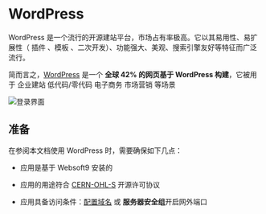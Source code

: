 # WordPress

WordPress 是一个流行的开源建站平台，市场占有率极高。它以其易用性、易扩展性（ 插件 、模板 、二次开发）、功能强大、美观、搜索引擎友好等特征而广泛流行。

简而言之，[WordPress](https://wordpress.com/) 是一个 **全球 42% 的网页基于 WordPress 构建**，它被用于 企业建站 低代码/零代码 电子商务 市场营销  等场景


![登录界面](https://libs.websoft9.com/Websoft9/DocsPicture/zh/wordpress/wordpress-add-site-websoft9.png)


## 准备

在参阅本文档使用 WordPress 时，需要确保如下几点：

- 应用是基于 Websoft9 安装的

- 应用的用途符合 [CERN-OHL-S](https://opensource.org/CERN-OHL-S) 开源许可协议

- 应用具备访问条件：[配置域名](./guide/appsetdomain) 或 **服务器安全组**开启网外端口